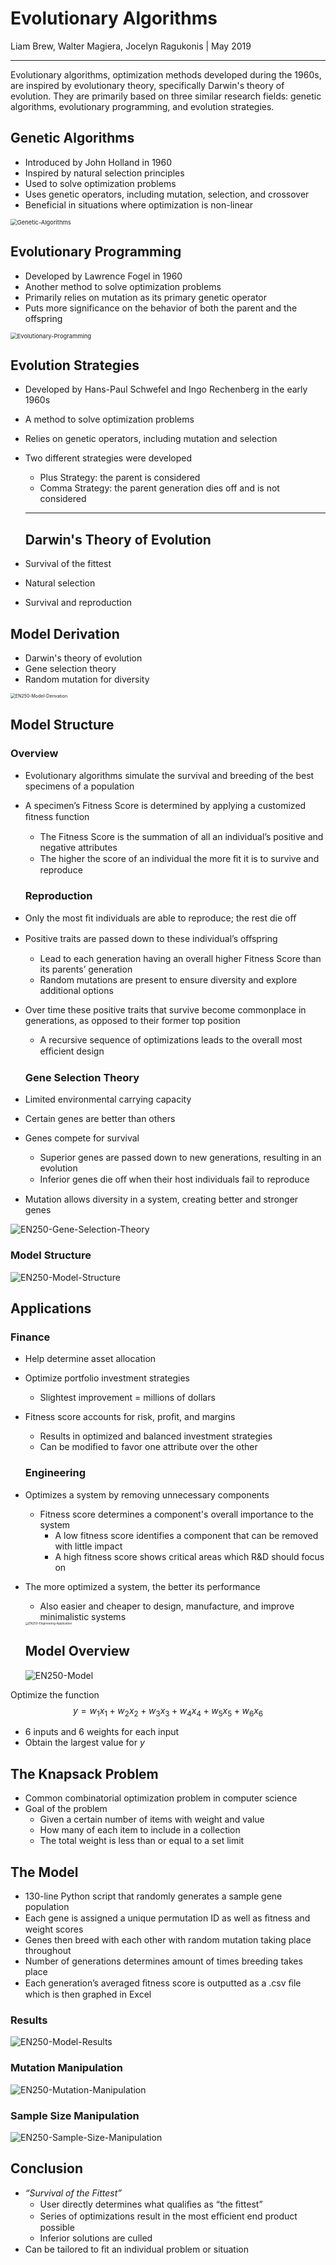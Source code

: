 # Evolutionary Algorithms

Liam Brew, Walter Magiera, Jocelyn Ragukonis | May 2019

---

Evolutionary algorithms, optimization methods developed during the 1960s, are inspired by evolutionary theory, specifically Darwin's theory of evolution. They are primarily based on three similar research fields: genetic algorithms, evolutionary programming, and evolution strategies. 

## Genetic Algorithms

- Introduced by John Holland in 1960
- Inspired by natural selection principles
- Used to solve optimization problems
- Uses genetic operators, including mutation, selection, and crossover
- Beneficial in situations where optimization is non-linear

<img src="/Users/jocelynragukonis/Documents/GitHub/EN250/README.assets/Genetic-Algorithms.png" alt="Genetic-Algorithms" style="zoom:67%;" />

## Evolutionary Programming

- Developed by Lawrence Fogel in 1960
- Another method to solve optimization problems
- Primarily relies on mutation as its primary genetic operator
- Puts more significance on the behavior of both the parent and the offspring 

<img src="/Users/jocelynragukonis/Documents/GitHub/EN250/README.assets/Evolutionary-Programming.png" alt="Evolutionary-Programming" style="zoom:67%;" />

## Evolution Strategies

- Developed by Hans-Paul Schwefel and Ingo Rechenberg in the early 1960s

- A method to solve optimization problems

- Relies on genetic operators, including mutation and selection 

- Two different strategies were developed

  - Plus Strategy: the parent is considered
  - Comma Strategy: the parent generation dies off and is not considered

  ---

  ## Darwin's Theory of Evolution 

- Survival of the fittest

- Natural selection 

- Survival and reproduction 

## Model Derivation 

- Darwin's theory of evolution 
- Gene selection theory 
- Random mutation for diversity

<img src="/Users/jocelynragukonis/Documents/GitHub/EN250/README.assets/EN250-Model-Derivation.png" alt="EN250-Model-Derivation" style="zoom: 50%;" />

## Model Structure

### Overview

- Evolutionary algorithms simulate the survival and breeding of the best specimens of a population

- A specimen’s Fitness Score is determined by applying a customized ﬁtness function

  - The Fitness Score is the summation of all an individual’s positive and negative attributes
  - The higher the score of an individual the more ﬁt it is to survive and reproduce

  ### Reproduction

- Only the most ﬁt individuals are able to reproduce; the rest die oﬀ

- Positive traits are passed down to these individual’s oﬀspring

  - Lead to each generation having an overall higher Fitness Score than its parents’ generation 
  - Random mutations are present to ensure diversity and explore additional options

- Over time these positive traits that survive become commonplace in generations, as opposed to their former top position

  - A recursive sequence of optimizations leads to the overall most eﬃcient design

  ### Gene Selection Theory 

- Limited environmental carrying capacity

- Certain genes are better than others

- Genes compete for survival

  - Superior genes are passed down to new generations, resulting in an evolution
  - Inferior genes die oﬀ when their host individuals fail to reproduce

-  Mutation allows diversity in a system, creating better and stronger genes

![EN250-Gene-Selection-Theory](/Users/jocelynragukonis/Documents/GitHub/EN250/README.assets/EN250-Gene-Selection-Theory.png)

### Model Structure

![EN250-Model-Structure](/Users/jocelynragukonis/Documents/GitHub/EN250/README.assets/EN250-Model-Structure.png)

## Applications

### Finance

- Help determine asset allocation 

- Optimize portfolio investment strategies

  - Slightest improvement = millions of dollars

- Fitness score accounts for risk, profit, and margins

  - Results in optimized and balanced investment strategies
  - Can be modified to favor one attribute over the other

  ### Engineering

- Optimizes a system by removing unnecessary components

  - Fitness score determines a component's overall importance to the system
    - A low fitness score identifies a component that can be removed with little impact
    - A high fitness score shows critical areas which R&D should focus on

- The more optimized a system, the better its performance

  - Also easier and cheaper to design, manufacture, and improve minimalistic systems

  <img src="/Users/jocelynragukonis/Documents/GitHub/EN250/README.assets/EN250-Engineering-Application.png" alt="EN250-Engineering-Application" style="zoom:33%;" />

  ## Model Overview

  ![EN250-Model](/Users/jocelynragukonis/Documents/GitHub/EN250/README.assets/EN250-Model.png)

Optimize the function
$$
y = w_1x_1+w_2x_2+w_3x_3+w_4x_4+w_5x_5+w_6x_6
$$

- 6 inputs and 6 weights for each input
- Obtain the largest value for $y$ 

## The Knapsack Problem 

- Common combinatorial optimization problem in computer science
- Goal of the problem
  - Given a certain number of items with weight and value
  - How many of each item to include in a collection 
  - The total weight is less than or equal to a set limit

## The Model 

- 130-line Python script that randomly generates a sample gene population
- Each gene is assigned a unique permutation ID as well as ﬁtness and weight scores
- Genes then breed with each other with random mutation taking place throughout
- Number of generations determines amount of times breeding takes place
- Each generation’s averaged ﬁtness score is outputted as a .csv ﬁle which is then graphed in Excel

### Results

![EN250-Model-Results](/Users/jocelynragukonis/Documents/GitHub/EN250/README.assets/EN250-Model-Results.png)

### Mutation Manipulation

<img src="/Users/jocelynragukonis/Documents/GitHub/EN250/README.assets/EN250-Mutation-Manipulation.png" alt="EN250-Mutation-Manipulation"  />

### Sample Size Manipulation

![EN250-Sample-Size-Manipulation](/Users/jocelynragukonis/Documents/GitHub/EN250/README.assets/EN250-Sample-Size-Manipulation.png)

## Conclusion 

- *“Survival of the Fittest”*
  - User directly determines what qualiﬁes as “the ﬁttest” 
  - Series of optimizations result in the most eﬃcient end product possible
  - Inferior solutions are culled
- Can be tailored to ﬁt an individual problem or situation
